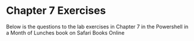 # Chapter 7 Exercises

Below is the questions to the lab exercises in Chapter 7 in the Powershell in a Month of Lunches book on Safari Books Online
